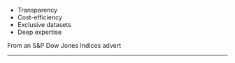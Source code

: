 - Transparency
- Cost-efficiency
- Exclusive datasets
- Deep expertise

From an S&P Dow Jones Indices advert

--- 

